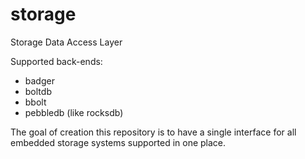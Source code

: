 # storage

Storage Data Access Layer

Supported back-ends:
* badger
* boltdb
* bbolt
* pebbledb (like rocksdb)

The goal of creation this repository is to have a single interface for all embedded storage systems supported in one place.
